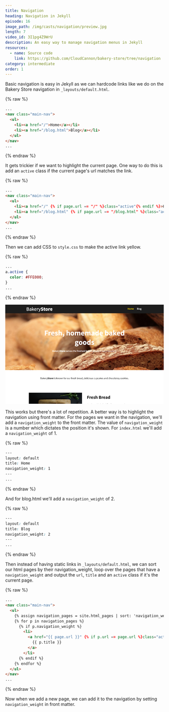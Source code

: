 ```yaml
---
title: Navigation
heading: Navigation in Jekyll
episode: 16
image_path: /img/casts/navigation/preview.jpg
length: 7
video_id: 3I1pg4Z9WrU
description: An easy way to manage navigation menus in Jekyll
resources:
  - name: Source code
    link: https://github.com/CloudCannon/bakery-store/tree/navigation
category: intermediate
order: 1
---
```

Basic navigation is easy in Jekyll as we can hardcode links like we do on the Bakery Store navigation in `_layouts/default.html`.

{% raw %}
~~~html
...
<nav class="main-nav">
  <ul>
    <li><a href="/">Home</a></li>
    <li><a href="/blog.html">Blog</a></li>
  </ul>
</nav>
...
~~~
{% endraw %}

It gets trickier if we want to highlight the current page. One way to do this is add an `active` class if the current page's url matches the link.

{% raw %}
~~~html
...
<nav class="main-nav">
  <ul>
    <li><a href="/" {% if page.url == "/" %}class="active"{% endif %}>Home</a></li>
    <li><a href="/blog.html" {% if page.url == "/blog.html" %}class="active"{% endif %}>Blog</a></li>
  </ul>
</nav>
...
~~~
{% endraw %}

Then we can add CSS to `style.css` to make the active link yellow.

{% raw %}
~~~css
...
a.active {
  color: #FFE000;
}
...
~~~
{% endraw %}

![Highlighted Link](/img/casts/navigation/highlighted-link.png)

This works but there's a lot of repetition. A better way is to highlight the navigation using front matter. For the pages we want in the navigation, we'll add a `navigation_weight` to the front matter. The value of `navigation_weight` is a number which dictates the position it's shown. For `index.html` we'll add a `navigation_weight` of 1.

{% raw %}
~~~css
---
layout: default
title: Home
navigation_weight: 1
---
...
~~~
{% endraw %}

And for blog.html we'll add a `navigation_weight` of 2.

{% raw %}
~~~css
---
layout: default
title: Blog
navigation_weight: 2
---
...
~~~
{% endraw %}

Then instead of having static links in `_layouts/default.html`, we can sort our html pages by their navigation_weight, loop over the pages that have a `navigation_weight` and output the `url`, `title` and an `active` class if it's the current page.

{% raw %}
~~~html
...
<nav class="main-nav">
  <ul>
    {% assign navigation_pages = site.html_pages | sort: 'navigation_weight' %}
    {% for p in navigation_pages %}
      {% if p.navigation_weight %}
        <li>
          <a href="{{ page.url }}" {% if p.url == page.url %}class="active"{% endif %}>
            {{ p.title }}
          </a>
        </li>
      {% endif %}
    {% endfor %}
  </ul>
</nav>
...
~~~
{% endraw %}

Now when we add a new page, we can add it to the navigation by setting `navigation_weight` in front matter.
